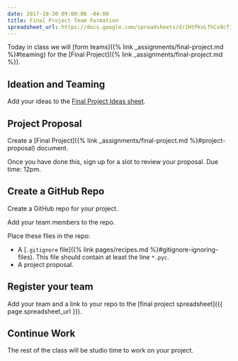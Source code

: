```yaml
---
date: 2017-10-30 09:00:00 -04:00
title: Final Project Team Formation
spreadsheet_url: https://docs.google.com/spreadsheets/d/1HtPkvLfhCo9cfIQAKojzhBqLgJMWCkaqQx73rdoPrTU/edit?usp=sharing
---
```


Today in class we will [form teams]({% link _assignments/final-project.md %}#teaming) for the [Final Project]({% link _assignments/final-project.md %}).

## Ideation and Teaming

Add your ideas to the [Final Project Ideas sheet](https://docs.google.com/spreadsheets/d/1kYvrMXWHGb_SfdCCC3TVrgLXR4j4L7GO9O9xyi4p9Lc/edit?usp=sharing).

## Project Proposal

Create a [Final Project]({% link _assignments/final-project.md %}#project-proposal) document.

Once you have done this, sign up for a slot to review your proposal. Due time: 12pm.

## Create a GitHub Repo

Create a GitHub repo for your project.

Add your team members to the repo.

Place these files in the repo:

* A [`.gitignore` file]({% link pages/recipes.md %}#gitignore-ignoring-files). This file should contain at least the line `*.pyc`.
* A project proposal.

## Register your team

Add your team and a link to your repo to the [final project spreadsheet]({{ page.spreadsheet_url }}).

## Continue Work

The rest of the class will be studio time to work on your project.
